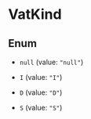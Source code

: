 # VatKind

## Enum


* `null` (value: `"null"`)

* `I` (value: `"I"`)

* `D` (value: `"D"`)

* `S` (value: `"S"`)


